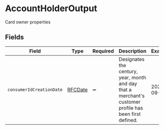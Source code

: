 # AccountHolderOutput

Card owner properties


## Fields

| Field                                                                                                  | Type                                                                                                   | Required                                                                                               | Description                                                                                            | Example                                                                                                |
| ------------------------------------------------------------------------------------------------------ | ------------------------------------------------------------------------------------------------------ | ------------------------------------------------------------------------------------------------------ | ------------------------------------------------------------------------------------------------------ | ------------------------------------------------------------------------------------------------------ |
| `consumerIdCreationDate`                                                                               | [RFCDate](../../../types/rfcdate.md)                                                                   | :heavy_minus_sign:                                                                                     | Designates the century, year, month and day that a merchant's customer profile has been first defined. | 2020-09-20                                                                                             |